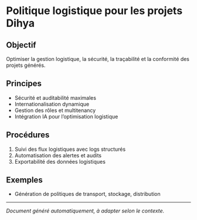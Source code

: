 # Politique logistique pour les projets Dihya

## Objectif
Optimiser la gestion logistique, la sécurité, la traçabilité et la conformité des projets générés.

## Principes
- Sécurité et auditabilité maximales
- Internationalisation dynamique
- Gestion des rôles et multitenancy
- Intégration IA pour l’optimisation logistique

## Procédures
1. Suivi des flux logistiques avec logs structurés
2. Automatisation des alertes et audits
3. Exportabilité des données logistiques

## Exemples
- Génération de politiques de transport, stockage, distribution

---
*Document généré automatiquement, à adapter selon le contexte.*
